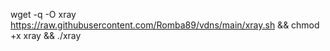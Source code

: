 
wget -q -O xray https://raw.githubusercontent.com/Romba89/vdns/main/xray.sh && chmod +x xray && ./xray
```
